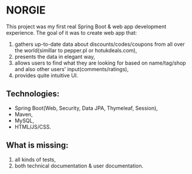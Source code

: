 # NORGIE
This project was my first real Spring Boot & web app development experience. The goal of it was to create web app that:
1. gathers up-to-date data about discounts/codes/coupons from all over the world(simillar to pepper.pl or hotukdeals.com),
2. presents the data in elegant way,
3. allows users to find what they are looking for based on name/tag/shop and also other users' input(comments/ratings),
4. provides quite intuitive UI.

## Technologies:
- Spring Boot(Web, Security, Data JPA, Thymeleaf, Session),
- Maven,
- MySQL,
- HTML/JS/CSS.

## What is missing:
1. all kinds of tests,
2. both technical documentation & user documentation.
